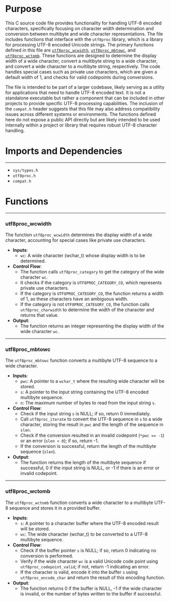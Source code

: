 # Purpose
This C source code file provides functionality for handling UTF-8 encoded characters, specifically focusing on character width determination and conversion between multibyte and wide character representations. The file includes functions that interface with the `utf8proc` library, which is a library for processing UTF-8 encoded Unicode strings. The primary functions defined in this file are [`utf8proc_wcwidth`](#utf8proc_wcwidth), [`utf8proc_mbtowc`](#utf8proc_mbtowc), and [`utf8proc_wctomb`](#utf8proc_wctomb). These functions are designed to determine the display width of a wide character, convert a multibyte string to a wide character, and convert a wide character to a multibyte string, respectively. The code handles special cases such as private use characters, which are given a default width of 1, and checks for valid codepoints during conversions.

The file is intended to be part of a larger codebase, likely serving as a utility for applications that need to handle UTF-8 encoded text. It is not a standalone executable but rather a component that can be included in other projects to provide specific UTF-8 processing capabilities. The inclusion of the `compat.h` header suggests that this file may also address compatibility issues across different systems or environments. The functions defined here do not expose a public API directly but are likely intended to be used internally within a project or library that requires robust UTF-8 character handling.
# Imports and Dependencies

---
- `sys/types.h`
- `utf8proc.h`
- `compat.h`


# Functions

---
### utf8proc_wcwidth<!-- {{#callable:utf8proc_wcwidth}} -->
The function `utf8proc_wcwidth` determines the display width of a wide character, accounting for special cases like private use characters.
- **Inputs**:
    - `wc`: A wide character (wchar_t) whose display width is to be determined.
- **Control Flow**:
    - The function calls `utf8proc_category` to get the category of the wide character `wc`.
    - It checks if the category is `UTF8PROC_CATEGORY_CO`, which represents private use characters.
    - If the category is `UTF8PROC_CATEGORY_CO`, the function returns a width of 1, as these characters have an ambiguous width.
    - If the category is not `UTF8PROC_CATEGORY_CO`, the function calls `utf8proc_charwidth` to determine the width of the character and returns that value.
- **Output**:
    - The function returns an integer representing the display width of the wide character `wc`.


---
### utf8proc_mbtowc<!-- {{#callable:utf8proc_mbtowc}} -->
The `utf8proc_mbtowc` function converts a multibyte UTF-8 sequence to a wide character.
- **Inputs**:
    - `pwc`: A pointer to a `wchar_t` where the resulting wide character will be stored.
    - `s`: A pointer to the input string containing the UTF-8 encoded multibyte sequence.
    - `n`: The maximum number of bytes to read from the input string `s`.
- **Control Flow**:
    - Check if the input string `s` is NULL; if so, return 0 immediately.
    - Call `utf8proc_iterate` to convert the UTF-8 sequence in `s` to a wide character, storing the result in `pwc` and the length of the sequence in `slen`.
    - Check if the conversion resulted in an invalid codepoint (`*pwc == -1`) or an error (`slen < 0`); if so, return -1.
    - If the conversion is successful, return the length of the multibyte sequence (`slen`).
- **Output**:
    - The function returns the length of the multibyte sequence if successful, 0 if the input string is NULL, or -1 if there is an error or invalid codepoint.


---
### utf8proc_wctomb<!-- {{#callable:utf8proc_wctomb}} -->
The `utf8proc_wctomb` function converts a wide character to a multibyte UTF-8 sequence and stores it in a provided buffer.
- **Inputs**:
    - `s`: A pointer to a character buffer where the UTF-8 encoded result will be stored.
    - `wc`: The wide character (wchar_t) to be converted to a UTF-8 multibyte sequence.
- **Control Flow**:
    - Check if the buffer pointer `s` is NULL; if so, return 0 indicating no conversion is performed.
    - Verify if the wide character `wc` is a valid Unicode code point using `utf8proc_codepoint_valid`; if not, return -1 indicating an error.
    - If the character is valid, encode it into the buffer `s` using `utf8proc_encode_char` and return the result of this encoding function.
- **Output**:
    - The function returns 0 if the buffer is NULL, -1 if the wide character is invalid, or the number of bytes written to the buffer if successful.



